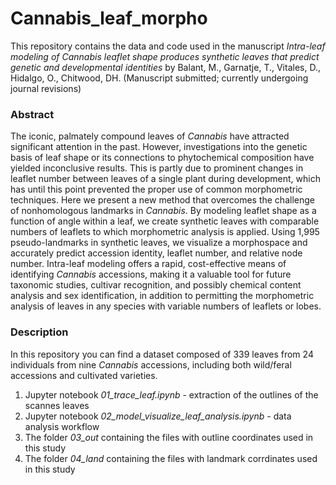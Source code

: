 # Cannabis_leaf_morpho

This repository contains the data and code used in the manuscript *Intra-leaf modeling of *Cannabis* leaflet shape produces synthetic leaves that predict genetic and developmental identities* by Balant, M., Garnatje, T., Vitales, D., Hidalgo, O., Chitwood, DH. (Manuscript submitted; currently undergoing journal revisions)

### Abstract
The iconic, palmately compound leaves of *Cannabis* have attracted significant attention in the past. However, investigations into the genetic basis of leaf shape or its connections to phytochemical composition have yielded inconclusive results. This is partly due to prominent changes in leaflet number between leaves of a single plant during development, which has until this point prevented the proper use of common morphometric techniques. Here we present a new method that overcomes the challenge of nonhomologous landmarks in *Cannabis*. By modeling leaflet shape as a function of angle within a leaf, we create synthetic leaves with comparable numbers of leaflets to which morphometric analysis is applied. Using 1,995 pseudo-landmarks in synthetic leaves, we visualize a morphospace and accurately predict accession identity, leaflet number, and relative node number. Intra-leaf modeling offers a rapid, cost-effective means of identifying *Cannabis* accessions, making it a valuable tool for future taxonomic studies, cultivar recognition, and possibly chemical content analysis and sex identification, in addition to permitting the morphometric analysis of leaves in any species with variable numbers of leaflets or lobes.

### Description

In this repository you can find a dataset composed of 339 leaves from 24 individuals from nine *Cannabis* accessions, including both wild/feral accessions and cultivated varieties. 

1. Jupyter notebook *01_trace_leaf.ipynb* - extraction of the outlines of the scannes leaves
2. Jupyter notebook *02_model_visualize_leaf_analysis.ipynb* - data analysis workflow
3. The folder *03_out* containing the files with outline coordinates used in this study
4. The folder *04_land* containing the files with landmark corrdinates used in this study
